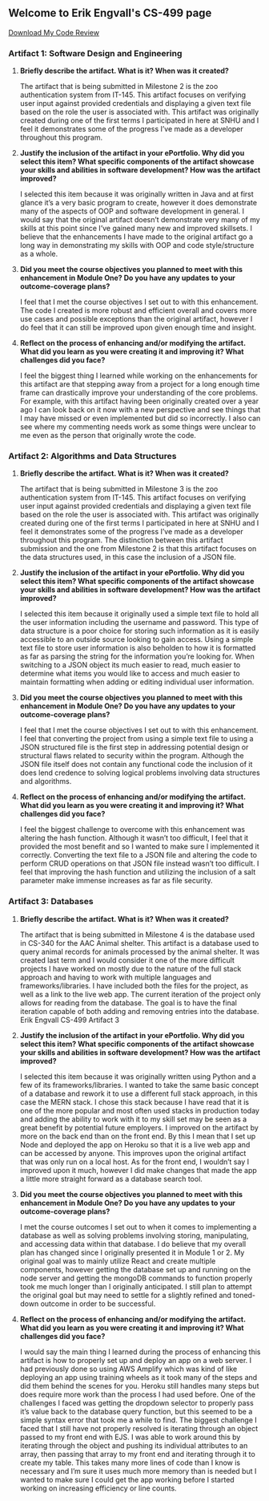 ## Welcome to Erik Engvall's CS-499 page

<a href="/videos/CS-499.mov" download>Download My Code Review</a>

### **Artifact 1: Software Design and Engineering**

1. **Briefly describe the artifact. What is it? When was it created?**

   The artifact that is being submitted in Milestone 2 is the zoo authentication system from IT-145. This artifact focuses on verifying user input against provided credentials and displaying a given text file based on the role the user is associated with. This artifact was originally created during one of the first terms I participated in here at SNHU and I feel it demonstrates some of the progress I’ve made as a developer throughout this program.

2. **Justify the inclusion of the artifact in your ePortfolio. Why did you select this item? What specific components of the artifact showcase your skills and abilities in software development? How was the artifact improved?**

   I selected this item because it was originally written in Java and at first glance it’s a very basic program to create, however it does demonstrate many of the aspects of OOP and software development in general. I would say that the original artifact doesn’t demonstrate very many of my skills at this point since I’ve gained many new and improved skillsets. I believe that the enhancements I have made to the original artifact go a long way in demonstrating my skills with OOP and code style/structure as a whole.

3. **Did you meet the course objectives you planned to meet with this enhancement in Module One? Do you have any updates to your outcome-coverage plans?**

   I feel that I met the course objectives I set out to with this enhancement. The code I created is more robust and efficient overall and covers more use cases and possible exceptions than the original artifact, however I do feel that it can still be improved upon given enough time and insight.

4. **Reflect on the process of enhancing and/or modifying the artifact. What did you learn as you were creating it and improving it? What challenges did you face?**

   I feel the biggest thing I learned while working on the enhancements for this artifact are that stepping away from a project for a long enough time frame can drastically improve your understanding of the core problems. For example, with this artifact having been originally created over a year ago I can look back on it now with a new perspective and see things that I may have missed or even implemented but did so incorrectly. I also can see where my commenting needs work as some things were unclear to me even as the person that originally wrote the code.

### **Artifact 2: Algorithms and Data Structures**

1. **Briefly describe the artifact. What is it? When was it created?**

   The artifact that is being submitted in Milestone 3 is the zoo authentication system from IT-145. This artifact focuses on verifying user input against provided credentials and displaying a given text file based on the role the user is associated with. This artifact was originally created during one of the first terms I participated in here at SNHU and I feel it demonstrates some of the progress I’ve made as a developer throughout this program. The distinction between this artifact submission and the one from Milestone 2 is that this artifact focuses on the data structures used, in this case the inclusion of a JSON file.

2. **Justify the inclusion of the artifact in your ePortfolio. Why did you select this item? What specific components of the artifact showcase your skills and abilities in software development? How was the artifact improved?**

   I selected this item because it originally used a simple text file to hold all the user information including the username and password. This type of data structure is a poor choice for storing such information as it is easily accessible to an outside source looking to gain access. Using a simple text file to store user information is also beholden to how it is formatted as far as parsing the string for the information you’re looking for. When switching to a JSON object its much easier to read, much easier to determine what items you would like to access and much easier to maintain formatting when adding or editing individual user information.

3. **Did you meet the course objectives you planned to meet with this enhancement in Module One? Do you have any updates to your outcome-coverage plans?**

   I feel that I met the course objectives I set out to with this enhancement. I feel that converting the project from using a simple text file to using a JSON structured file is the first step in addressing potential design or structural flaws related to security within the program. Although the JSON file itself does not contain any functional code the inclusion of it does lend credence to solving logical problems involving data structures and algorithms.

4. **Reflect on the process of enhancing and/or modifying the artifact. What did you learn as you were creating it and improving it? What challenges did you face?**

   I feel the biggest challenge to overcome with this enhancement was altering the hash function. Although it wasn’t too difficult, I feel that it provided the most benefit and so I wanted to make sure I implemented it correctly. Converting the text file to a JSON file and altering the code to perform CRUD operations on that JSON file instead wasn’t too difficult. I feel that improving the hash function and utilizing the inclusion of a salt parameter make immense increases as far as file security.

### **Artifact 3: Databases**

1. **Briefly describe the artifact. What is it? When was it created?**

   The artifact that is being submitted in Milestone 4 is the database used in CS-340 for the AAC Animal shelter. This artifact is a database used to query animal records for animals processed by the animal shelter. It was created last term and I would consider it one of the more difficult projects I have worked on mostly due to the nature of the full stack approach and having to work with multiple languages and frameworks/libraries. I have included both the files for the project, as well as a link to the live web app. The current iteration of the project only allows for reading from the database. The goal is to have the final iteration capable of both adding and removing entries into the database.
   Erik Engvall CS-499 Artifact 3

2. **Justify the inclusion of the artifact in your ePortfolio. Why did you select this item? What specific components of the artifact showcase your skills and abilities in software development? How was the artifact improved?**

   I selected this item because it was originally written using Python and a few of its frameworks/libraries. I wanted to take the same basic concept of a database and rework it to use a different full stack approach, in this case the MERN stack. I chose this stack because I have read that it is one of the more popular and most often used stacks in production today and adding the ability to work with it to my skill set may be seen as a great benefit by potential future employers. I improved on the artifact by more on the back end than on the front end. By this I mean that I set up Node and deployed the app on Heroku so that it is a live web app and can be accessed by anyone. This improves upon the original artifact that was only run on a local host. As for the front end, I wouldn’t say I improved upon it much, however I did make changes that made the app a little more straight forward as a database search tool.

3. **Did you meet the course objectives you planned to meet with this enhancement in Module One? Do you have any updates to your outcome-coverage plans?**

   I met the course outcomes I set out to when it comes to implementing a database as well as solving problems involving storing, manipulating, and accessing data within that database. I do believe that my overall plan has changed since I originally presented it in Module 1 or 2. My original goal was to mainly utilize React and create multiple components, however getting the database set up and running on the node server and getting the mongoDB commands to function properly took me much longer than I originally anticipated. I still plan to attempt the original goal but may need to settle for a slightly refined and toned-down outcome in order to be successful.

4. **Reflect on the process of enhancing and/or modifying the artifact. What did you learn as you were creating it and improving it? What challenges did you face?**

   I would say the main thing I learned during the process of enhancing this artifact is how to properly set up and deploy an app on a web server. I had previously done so using AWS Amplify which was kind of like deploying an app using training wheels as it took many of the steps and did them behind the scenes for you. Heroku still handles many steps but does require more work than the process I had used before. One of the challenges I faced was getting the dropdown selector to properly pass it’s value back to the database query function, but this seemed to be a simple syntax error that took me a while to find. The biggest challenge I faced that I still have not properly resolved is iterating through an object passed to my front end with EJS. I was able to work around this by iterating through the object and pushing its individual attributes to an array, then passing that array to my front end and iterating through it to create my table. This takes many more lines of code than I know is necessary and I’m sure it uses much more memory than is needed but I wanted to make sure I could get the app working before I started working on increasing efficiency or line counts.
